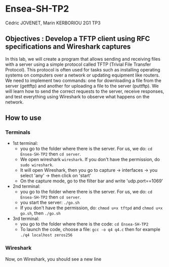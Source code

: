 # Ensea-SH-TP2

Cédric JOVENET, Marin KERBORIOU
2G1 TP3

## Objectives : Develop a TFTP client using RFC specifications and Wireshark captures

In this lab, we will create a program that allows sending and receiving files with a server using a simple protocol called TFTP (Trivial File Transfer Protocol). This protocol is often used for tasks such as installing operating systems on computers over a network or updating equipment like routers. We need to implement two commands: one for downloading a file from the server (gettftp) and another for uploading a file to the server (puttftp). We will learn how to send the correct requests to the server, receive responses, and test everything using Wireshark to observe what happens on the network.


## How to use

### Terminals
- 1st terminal:
  - you go to the folder where there is the server. For us, we do: `cd Ensea-SH-TP2` then `cd server`.
  - We open wireshark `wireshark`. If you don't have the permission, do `sudo wireshark`.
  - It will open Wireshark, then you go to capture -> interfaces -> you select 'any' -> then click on 'start'
  - On the capture mode, go to the filter bar and write 'udp.port==1069'
- 2nd terminal:
  - you go to the folder where there is the server. For us, we do: `cd Ensea-SH-TP2` then `cd server`.
  - you start the server: `./go.sh`
  - If you don't have the permission, do: `chmod u+x tftpd` and `chmod u+x go.sh`, then  `./go.sh`
- 3rd terminal:
  - you go to the folder where there is the code: `cd Ensea-SH-TP2`
  - To launch the code, choose a file: `gcc -o q4 q4.c` then for example `./q4 localhost zeros256`

### Wireshark
Now, on Wireshark, you should see a new line


